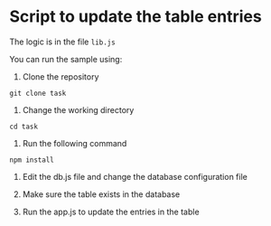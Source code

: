 # Script to update the table entries
The logic is in the file `lib.js`

You can run the sample using:

1. Clone the repository

`git clone task`

1. Change the working directory

`cd task`

1. Run the following command

`npm install`

1. Edit the db.js file and change the database configuration file

1. Make sure the table exists in the database

1. Run the app.js to update the entries in the table
